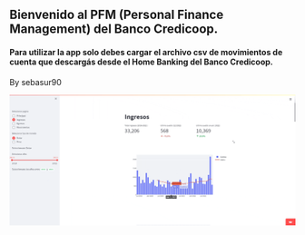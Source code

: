 ## Bienvenido al PFM (Personal Finance Management) del Banco Credicoop.

#### Para utilizar la app solo debes cargar el archivo csv de movimientos de cuenta que descargás desde el Home Banking del Banco Credicoop.


By sebasur90


![Alt Text](./funcionamiento_webapp.gif)

